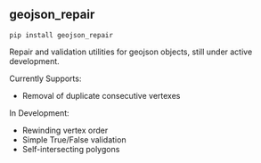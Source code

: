 ## geojson_repair

`pip install geojson_repair`

Repair and validation utilities for geojson objects, still under active development.

Currently Supports:
-  Removal of duplicate consecutive vertexes

In Development:
- Rewinding vertex order
- Simple True/False validation
- Self-intersecting polygons